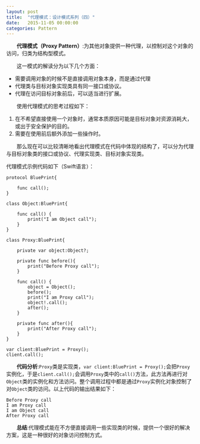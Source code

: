 ```yaml
---
layout: post
title:  "代理模式：设计模式系列（四）"
date:   2015-11-05 00:00:00
categories: Pattern
---
```

&emsp;&emsp;**代理模式（Proxy Pattern）**:为其他对象提供一种代理，以控制对这个对象的访问，归类为结构型模式。

&emsp;&emsp;这一模式的解读分为以下几个方面：

* 需要调用对象的时候不是直接调用对象本身，而是通过代理
* 代理类与目标对象实现类具有同一接口或协议。
* 代理在访问目标对象前后，可以适当进行扩展。

&emsp;&emsp;使用代理模式的思考过程如下：

1. 在不希望直接使用一个对象时，通常本质原因可能是目标对象对资源消耗大，或出于安全保护的目的。
2. 需要在使用前后额外添加一些操作时。

&emsp;&emsp;那么现在可以比较清晰地看出代理模式在代码中体现的结构了，可以分为代理与目标对象类的接口或协议、代理实现类、目标对象实现类。

代理模式示例代码如下（Swift语言）：

	protocol BluePrint{
	    
	    func call();
	}

	class Object:BluePrint{
	    
	    func call() {
	        print("I am Object call");
	    }
	}

	class Proxy:BluePrint{
	    
	    private var object:Object?;
	    
	    private func before(){
	        print("Before Proxy call");
	    }
	    
	    func call() {
	        object = Object();
	        before();
	        print("I am Proxy call");
	        object!.call();
	        after();
	    }
	    
	    private func after(){
	        print("After Proxy call");
	    }
	}

	var client:BluePrint = Proxy();
	client.call();

&emsp;&emsp;**代码分析**:`Proxy`类是实现类，`var client:BluePrint = Proxy();`会把`Proxy`实例化，于是`client.call();`会调用`Proxy`类中的`call()`方法，此方法再进行对`Object`类的实例化和方法访问。整个调用过程中都是通过`Proxy`实例化对象控制了对`Object`类的访问。以上代码的输出结果如下：

	Before Proxy call
	I am Proxy call
	I am Object call
	After Proxy call

&emsp;&emsp;**总结**:代理模式能在不方便直接调用一些实现类的时候，提供一个很好的解决方案，这是一种很好的对象访问控制方式。
